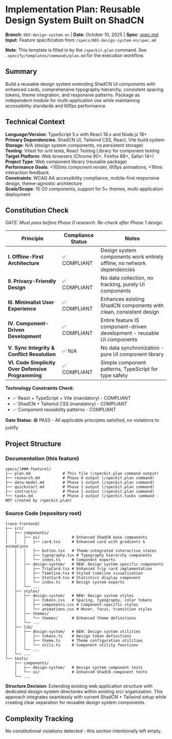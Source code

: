 # Implementation Plan: Reusable Design System Built on ShadCN

**Branch**: `003-design-system-on` | **Date**: October 10, 2025 | **Spec**: [spec.md](spec.md)
**Input**: Feature specification from `/specs/003-design-system-on/spec.md`

**Note**: This template is filled in by the `/speckit.plan` command. See `.specify/templates/commands/plan.md` for the execution workflow.

## Summary

Build a reusable design system extending ShadCN UI components with enhanced cards, comprehensive typography hierarchy, consistent spacing tokens, theme integration, and responsive patterns. Package as independent module for multi-application use while maintaining accessibility standards and 60fps performance.

## Technical Context

**Language/Version**: TypeScript 5.x with React 18.x and Node.js 18+  
**Primary Dependencies**: ShadCN UI, Tailwind CSS, React, Vite build system  
**Storage**: N/A (design system components, no persistent storage)  
**Testing**: Vitest for unit tests, React Testing Library for component testing  
**Target Platform**: Web browsers (Chrome 90+, Firefox 88+, Safari 14+)  
**Project Type**: Web component library (reusable package)  
**Performance Goals**: <100ms component render, 60fps animations, <16ms interaction feedback  
**Constraints**: WCAG AA accessibility compliance, mobile-first responsive design, theme-agnostic architecture  
**Scale/Scope**: 15-20 components, support for 5+ themes, multi-application deployment

## Constitution Check

*GATE: Must pass before Phase 0 research. Re-check after Phase 1 design.*

| Principle | Compliance Status | Notes |
|-----------|------------------|-------|
| **I. Offline-First Architecture** | ✅ COMPLIANT | Design system components work entirely offline, no network dependencies |
| **II. Privacy-Friendly Design** | ✅ COMPLIANT | No data collection, no tracking, purely UI components |
| **III. Minimalist User Experience** | ✅ COMPLIANT | Enhances existing ShadCN components with clean, consistent design |
| **IV. Component-Driven Development** | ✅ COMPLIANT | Entire feature IS component-driven development - reusable UI components |
| **V. Sync Integrity & Conflict Resolution** | ✅ N/A | No data synchronization - pure UI component library |
| **VI. Code Simplicity Over Defensive Programming** | ✅ COMPLIANT | Simple component patterns, TypeScript for type safety |

**Technology Constraints Check**:

- ✅ React + TypeScript + Vite (mandatory) - COMPLIANT
- ✅ ShadCN + Tailwind CSS (mandatory) - COMPLIANT  
- ✅ Component reusability patterns - COMPLIANT

**Gate Status**: 🟢 PASS - All applicable principles satisfied, no violations to justify

## Project Structure

### Documentation (this feature)

```
specs/[###-feature]/
├── plan.md              # This file (/speckit.plan command output)
├── research.md          # Phase 0 output (/speckit.plan command)
├── data-model.md        # Phase 1 output (/speckit.plan command)
├── quickstart.md        # Phase 1 output (/speckit.plan command)
├── contracts/           # Phase 1 output (/speckit.plan command)
└── tasks.md             # Phase 2 output (/speckit.tasks command - NOT created by /speckit.plan)
```

### Source Code (repository root)

```text
travo-frontend/
├── src/
│   ├── components/
│   │   ├── ui/              # Enhanced ShadCN base components
│   │   │   ├── card.tsx     # Enhanced card with gradients & animations
│   │   │   ├── button.tsx   # Theme-integrated interactive states
│   │   │   ├── typography.tsx # Typography hierarchy components
│   │   │   └── index.ts     # Component exports
│   │   ├── design-system/   # NEW: Design system specific components
│   │   │   ├── TripCard.tsx # Enhanced trip card implementation
│   │   │   ├── Timeline.tsx # Styled timeline visualization
│   │   │   ├── StatCard.tsx # Statistics display component
│   │   │   └── index.ts     # Design system exports
│   │   └── ...
│   ├── styles/
│   │   ├── design-system/   # NEW: Design system styles
│   │   │   ├── tokens.css   # Spacing, typography, color tokens
│   │   │   ├── components.css # Component-specific styles
│   │   │   └── animations.css # Hover, focus, transition styles
│   │   ├── themes/
│   │   │   └── themes/      # Enhanced theme definitions
│   │   └── ...
│   ├── lib/
│   │   ├── design-system/   # NEW: Design system utilities
│   │   │   ├── tokens.ts    # Design token definitions
│   │   │   ├── theme.ts     # Theme configuration utilities
│   │   │   └── utils.ts     # Component utility functions
│   │   └── ...
│   └── ...
└── tests/
    ├── components/
    │   ├── design-system/   # Design system component tests
    │   └── ui/              # Enhanced ShadCN component tests
    └── ...
```

**Structure Decision**: Extending existing web application structure with dedicated design-system directories within existing src/ organization. This approach integrates seamlessly with current ShadCN + Tailwind setup while creating clear separation for reusable design system components.

## Complexity Tracking

No constitutional violations detected - this section intentionally left empty.
